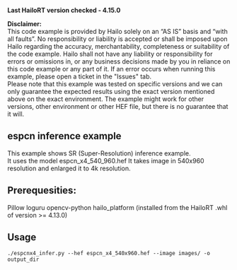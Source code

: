 **Last HailoRT version checked - 4.15.0**

**Disclaimer:** <br />
This code example is provided by Hailo solely on an “AS IS” basis and “with all faults”. No responsibility or liability is accepted or shall be imposed upon Hailo regarding the accuracy, merchantability, completeness or suitability of the code example. Hailo shall not have any liability or responsibility for errors or omissions in, or any business decisions made by you in reliance on this code example or any part of it. If an error occurs when running this example, please open a ticket in the "Issues" tab.<br />
Please note that this example was tested on specific versions and we can only guarantee the expected results using the exact version mentioned above on the exact environment. The example might work for other versions, other environment or other HEF file, but there is no guarantee that it will.



## espcn inference example
This example shows SR (Super-Resolution) inference example.  
It uses the model espcn_x4_540_960.hef
It takes image in 540x960 resolution and enlarged it to 4k resolution.

## Prerequesities: 
Pillow
loguru
opencv-python
hailo_platform (installed from the HailoRT .whl of version >= 4.13.0)  

## Usage
```
./espcnx4_infer.py --hef espcn_x4_540x960.hef --image images/ -o output_dir
```   

